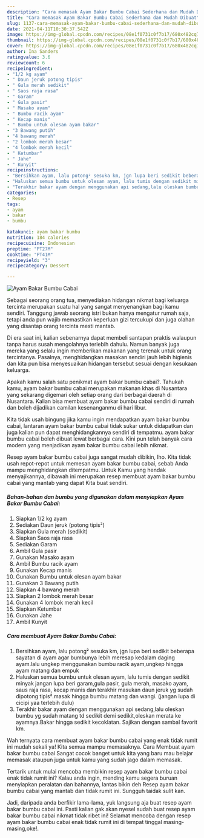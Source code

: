 ```yaml
---
description: "Cara memasak Ayam Bakar Bumbu Cabai Sederhana dan Mudah Dibuat"
title: "Cara memasak Ayam Bakar Bumbu Cabai Sederhana dan Mudah Dibuat"
slug: 1137-cara-memasak-ayam-bakar-bumbu-cabai-sederhana-dan-mudah-dibuat
date: 2021-04-11T10:30:37.542Z
image: https://img-global.cpcdn.com/recipes/08e1f0731c0f7b17/680x482cq70/ayam-bakar-bumbu-cabai-foto-resep-utama.jpg
thumbnail: https://img-global.cpcdn.com/recipes/08e1f0731c0f7b17/680x482cq70/ayam-bakar-bumbu-cabai-foto-resep-utama.jpg
cover: https://img-global.cpcdn.com/recipes/08e1f0731c0f7b17/680x482cq70/ayam-bakar-bumbu-cabai-foto-resep-utama.jpg
author: Ina Sanders
ratingvalue: 3.6
reviewcount: 6
recipeingredient:
- "1/2 kg ayam"
- " Daun jeruk potong tipis"
- " Gula merah sedikit"
- " Saos raja rasa"
- " Garam"
- " Gula pasir"
- " Masako ayam"
- " Bumbu racik ayam"
- " Kecap manis"
- " Bumbu untuk olesan ayam bakar"
- "3 Bawang putih"
- "4 bawang merah"
- "2 lombok merah besar"
- "4 lombok merah kecil"
- " Ketumbar"
- " Jahe"
- " Kunyit"
recipeinstructions:
- "Bersihkan ayam, lalu potong² sesuka km, jgn lupa beri sedikit beberapa sayatan di ayam agar bumbunya lebih meresap kedalam daging ayam.lalu ungkep menggunakan bumbu racik ayam,ungkep hingga ayam matang dan empuk"
- "Haluskan semua bumbu untuk olesan ayam, lalu tumis dengan sedikit minyak jangan lupa beri garam,gula pasir, gula merah, masako ayam, saus raja rasa, kecap manis dan terakhir masukan daun jeruk yg sudah dipotong tipis².masak hingga bumbu matang dan wangi. (jangan lupa di cicipi yaa terlebih dulu)"
- "Terakhir bakar ayam dengan menggunakan api sedang,lalu oleskan bumbu yg sudah matang td sedikit demi sedikit,oleskan merata ke ayamnya.Bakar hingga sedikit kecoklatan. Sajikan dengan sambal favorit km."
categories:
- Resep
tags:
- ayam
- bakar
- bumbu

katakunci: ayam bakar bumbu 
nutrition: 184 calories
recipecuisine: Indonesian
preptime: "PT27M"
cooktime: "PT41M"
recipeyield: "3"
recipecategory: Dessert

---
```



![Ayam Bakar Bumbu Cabai](https://img-global.cpcdn.com/recipes/08e1f0731c0f7b17/680x482cq70/ayam-bakar-bumbu-cabai-foto-resep-utama.jpg)

Sebagai seorang orang tua, menyediakan hidangan nikmat bagi keluarga tercinta merupakan suatu hal yang sangat menyenangkan bagi kamu sendiri. Tanggung jawab seorang istri bukan hanya mengatur rumah saja, tetapi anda pun wajib memastikan keperluan gizi tercukupi dan juga olahan yang disantap orang tercinta mesti mantab.

Di era  saat ini, kalian sebenarnya dapat membeli santapan praktis walaupun tanpa harus susah mengolahnya terlebih dahulu. Namun banyak juga mereka yang selalu ingin memberikan makanan yang terenak untuk orang tercintanya. Pasalnya, menghidangkan masakan sendiri jauh lebih higienis dan kita pun bisa menyesuaikan hidangan tersebut sesuai dengan kesukaan keluarga. 



Apakah kamu salah satu penikmat ayam bakar bumbu cabai?. Tahukah kamu, ayam bakar bumbu cabai merupakan makanan khas di Nusantara yang sekarang digemari oleh setiap orang dari berbagai daerah di Nusantara. Kalian bisa membuat ayam bakar bumbu cabai sendiri di rumah dan boleh dijadikan camilan kesenanganmu di hari libur.

Kita tidak usah bingung jika kamu ingin mendapatkan ayam bakar bumbu cabai, lantaran ayam bakar bumbu cabai tidak sukar untuk didapatkan dan juga kalian pun dapat menghidangkannya sendiri di tempatmu. ayam bakar bumbu cabai boleh dibuat lewat berbagai cara. Kini pun telah banyak cara modern yang menjadikan ayam bakar bumbu cabai lebih nikmat.

Resep ayam bakar bumbu cabai juga sangat mudah dibikin, lho. Kita tidak usah repot-repot untuk memesan ayam bakar bumbu cabai, sebab Anda mampu menghidangkan ditempatmu. Untuk Kamu yang hendak menyajikannya, dibawah ini merupakan resep membuat ayam bakar bumbu cabai yang mantab yang dapat Kita buat sendiri.

<!--inarticleads1-->

##### Bahan-bahan dan bumbu yang digunakan dalam menyiapkan Ayam Bakar Bumbu Cabai:

1. Siapkan 1/2 kg ayam
1. Sediakan  Daun jeruk (potong tipis²)
1. Siapkan  Gula merah (sedikit)
1. Siapkan  Saos raja rasa
1. Sediakan  Garam
1. Ambil  Gula pasir
1. Gunakan  Masako ayam
1. Ambil  Bumbu racik ayam
1. Gunakan  Kecap manis
1. Gunakan  Bumbu untuk olesan ayam bakar
1. Gunakan 3 Bawang putih
1. Siapkan 4 bawang merah
1. Siapkan 2 lombok merah besar
1. Gunakan 4 lombok merah kecil
1. Siapkan  Ketumbar
1. Gunakan  Jahe
1. Ambil  Kunyit




<!--inarticleads2-->

##### Cara membuat Ayam Bakar Bumbu Cabai:

1. Bersihkan ayam, lalu potong² sesuka km, jgn lupa beri sedikit beberapa sayatan di ayam agar bumbunya lebih meresap kedalam daging ayam.lalu ungkep menggunakan bumbu racik ayam,ungkep hingga ayam matang dan empuk
1. Haluskan semua bumbu untuk olesan ayam, lalu tumis dengan sedikit minyak jangan lupa beri garam,gula pasir, gula merah, masako ayam, saus raja rasa, kecap manis dan terakhir masukan daun jeruk yg sudah dipotong tipis².masak hingga bumbu matang dan wangi. (jangan lupa di cicipi yaa terlebih dulu)
1. Terakhir bakar ayam dengan menggunakan api sedang,lalu oleskan bumbu yg sudah matang td sedikit demi sedikit,oleskan merata ke ayamnya.Bakar hingga sedikit kecoklatan. Sajikan dengan sambal favorit km.




Wah ternyata cara membuat ayam bakar bumbu cabai yang enak tidak rumit ini mudah sekali ya! Kita semua mampu memasaknya. Cara Membuat ayam bakar bumbu cabai Sangat cocok banget untuk kita yang baru mau belajar memasak ataupun juga untuk kamu yang sudah jago dalam memasak.

Tertarik untuk mulai mencoba membikin resep ayam bakar bumbu cabai enak tidak rumit ini? Kalau anda ingin, mending kamu segera buruan menyiapkan peralatan dan bahannya, lantas bikin deh Resep ayam bakar bumbu cabai yang mantab dan tidak rumit ini. Sungguh taidak sulit kan. 

Jadi, daripada anda berfikir lama-lama, yuk langsung aja buat resep ayam bakar bumbu cabai ini. Pasti kalian gak akan nyesel sudah buat resep ayam bakar bumbu cabai nikmat tidak ribet ini! Selamat mencoba dengan resep ayam bakar bumbu cabai enak tidak rumit ini di tempat tinggal masing-masing,oke!.

